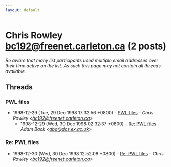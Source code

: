 ```yaml
---
layout: default
---
```


# Chris Rowley <bc192@freenet.carleton.ca> (2 posts)

_Be aware that many list participants used multiple email addresses over their time active on the list. As such this page may not contain all threads available._

## Threads

### PWL files
+ 1998-12-29 (Tue, 29 Dec 1998 17:32:56 +0800) - [PWL files](/archive/1998/12/9f122ecf7e3c1bc63f204b1bf0afc4c031f62fa59f8ad642aac64ac8c377f528) - _Chris Rowley \<bc192@freenet.carleton.ca\>_
  + 1998-12-29 (Wed, 30 Dec 1998 02:32:37 +0800) - [Re: PWL files](/archive/1998/12/338c7b9de33db1999f47d818768bdbdca9315cc679c64e27638cdcae29444be0) - _Adam Back \<aba@dcs.ex.ac.uk\>_

### Re: PWL files
+ 1998-12-30 (Wed, 30 Dec 1998 12:52:08 +0800) - [Re: PWL files](/archive/1998/12/743a35f8da7febd97f316fc1153ae27b6200d80b0a6ebc0cdadd81c84b17a480) - _Chris Rowley \<bc192@freenet.carleton.ca\>_

